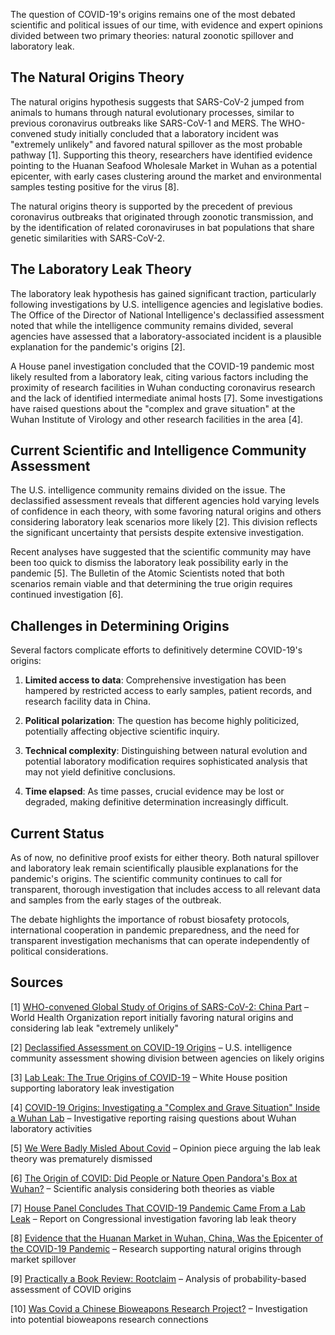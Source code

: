 The question of COVID-19's origins remains one of the most debated scientific and political issues of our time, with evidence and expert opinions divided between two primary theories: natural zoonotic spillover and laboratory leak.

## The Natural Origins Theory

The natural origins hypothesis suggests that SARS-CoV-2 jumped from animals to humans through natural evolutionary processes, similar to previous coronavirus outbreaks like SARS-CoV-1 and MERS. The WHO-convened study initially concluded that a laboratory incident was "extremely unlikely" and favored natural spillover as the most probable pathway [1]. Supporting this theory, researchers have identified evidence pointing to the Huanan Seafood Wholesale Market in Wuhan as a potential epicenter, with early cases clustering around the market and environmental samples testing positive for the virus [8].

The natural origins theory is supported by the precedent of previous coronavirus outbreaks that originated through zoonotic transmission, and by the identification of related coronaviruses in bat populations that share genetic similarities with SARS-CoV-2.

## The Laboratory Leak Theory

The laboratory leak hypothesis has gained significant traction, particularly following investigations by U.S. intelligence agencies and legislative bodies. The Office of the Director of National Intelligence's declassified assessment noted that while the intelligence community remains divided, several agencies have assessed that a laboratory-associated incident is a plausible explanation for the pandemic's origins [2].

A House panel investigation concluded that the COVID-19 pandemic most likely resulted from a laboratory leak, citing various factors including the proximity of research facilities in Wuhan conducting coronavirus research and the lack of identified intermediate animal hosts [7]. Some investigations have raised questions about the "complex and grave situation" at the Wuhan Institute of Virology and other research facilities in the area [4].

## Current Scientific and Intelligence Community Assessment

The U.S. intelligence community remains divided on the issue. The declassified assessment reveals that different agencies hold varying levels of confidence in each theory, with some favoring natural origins and others considering laboratory leak scenarios more likely [2]. This division reflects the significant uncertainty that persists despite extensive investigation.

Recent analyses have suggested that the scientific community may have been too quick to dismiss the laboratory leak possibility early in the pandemic [5]. The Bulletin of the Atomic Scientists noted that both scenarios remain viable and that determining the true origin requires continued investigation [6].

## Challenges in Determining Origins

Several factors complicate efforts to definitively determine COVID-19's origins:

1. **Limited access to data**: Comprehensive investigation has been hampered by restricted access to early samples, patient records, and research facility data in China.

2. **Political polarization**: The question has become highly politicized, potentially affecting objective scientific inquiry.

3. **Technical complexity**: Distinguishing between natural evolution and potential laboratory modification requires sophisticated analysis that may not yield definitive conclusions.

4. **Time elapsed**: As time passes, crucial evidence may be lost or degraded, making definitive determination increasingly difficult.

## Current Status

As of now, no definitive proof exists for either theory. Both natural spillover and laboratory leak remain scientifically plausible explanations for the pandemic's origins. The scientific community continues to call for transparent, thorough investigation that includes access to all relevant data and samples from the early stages of the outbreak.

The debate highlights the importance of robust biosafety protocols, international cooperation in pandemic preparedness, and the need for transparent investigation mechanisms that can operate independently of political considerations.

## Sources

[1] [WHO-convened Global Study of Origins of SARS-CoV-2: China Part](https://apps.who.org/gb/COVID-19/pdf_files/2021/28_03/20210328-%20Full%20report.pdf) – World Health Organization report initially favoring natural origins and considering lab leak "extremely unlikely"

[2] [Declassified Assessment on COVID-19 Origins](https://www.dni.gov/files/ODNI/documents/assessments/Declassified-Assessment-on-COVID-19-Origins.pdf) – U.S. intelligence community assessment showing division between agencies on likely origins

[3] [Lab Leak: The True Origins of COVID-19](https://www.whitehouse.gov/lab-leak-true-origins-of-covid-19/) – White House position supporting laboratory leak investigation

[4] [COVID-19 Origins: Investigating a "Complex and Grave Situation" Inside a Wuhan Lab](https://www.vanityfair.com/news/2022/10/covid-origins-investigation-wuhan-lab) – Investigative reporting raising questions about Wuhan laboratory activities

[5] [We Were Badly Misled About Covid](https://www.nytimes.com/2025/03/16/opinion/covid-pandemic-lab-leak.html) – Opinion piece arguing the lab leak theory was prematurely dismissed

[6] [The Origin of COVID: Did People or Nature Open Pandora's Box at Wuhan?](https://thebulletin.org/2021/05/the-origin-of-covid-did-people-or-nature-open-pandoras-box-at-wuhan/) – Scientific analysis considering both theories as viable

[7] [House Panel Concludes That COVID-19 Pandemic Came From a Lab Leak](https://www.science.org/content/article/house-panel-concludes-covid-19-pandemic-came-lab-leak) – Report on Congressional investigation favoring lab leak theory

[8] [Evidence that the Huanan Market in Wuhan, China, Was the Epicenter of the COVID-19 Pandemic](https://www.news-medical.net/news/20220728/Evidence-that-the-Huanan-market-in-Wuhan-China-was-the-epicenter-of-the-COVID-19-pandemic.aspx) – Research supporting natural origins through market spillover

[9] [Practically a Book Review: Rootclaim](https://www.astralcodexten.com/p/practically-a-book-review-rootclaim) – Analysis of probability-based assessment of COVID origins

[10] [Was Covid a Chinese Bioweapons Research Project?](https://www.city-journal.org/article/robert-kadlec-covid-19-pandemic-report-bioweapons) – Investigation into potential bioweapons research connections
